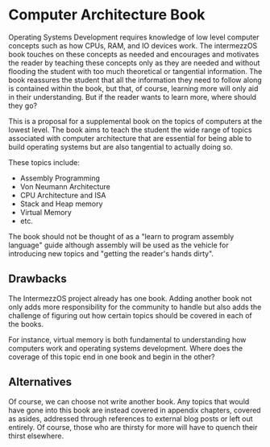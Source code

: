 # Computer Architecture Book

Operating Systems Development requires knowledge of low level computer concepts
such as how CPUs, RAM, and IO devices work. The intermezzOS book touches on
these concepts as needed and encourages and motivates the reader by teaching
these concepts only as they are needed and without flooding the student with
too much theoretical or tangential information. The book reassures the student
that all the information they need to follow along is contained within the book,
but that, of course, learning more will only aid in their understanding. But if
the reader wants to learn more, where should they go?

This is a proposal for a supplemental book on the topics of computers at the
lowest level. The book aims to teach the student the wide range of topics
associated with computer architecture that are essential for being able to
build operating systems but are also tangential to actually doing so.

These topics include:
  * Assembly Programming
  * Von Neumann Architecture
  * CPU Architecture and ISA
  * Stack and Heap memory
  * Virtual Memory
  * etc.

The book should not be thought of as a "learn to program assembly language"
guide although assembly will be used as the vehicle for introducing new topics
and "getting the reader's hands dirty".

## Drawbacks

The IntermezzOS project already has one book. Adding another book not only adds
more responsibility for the community to handle but also adds the challenge of
figuring out how certain topics should be covered in each of the books.

For instance, virtual memory is both fundamental to understanding how computers
work and operating systems development. Where does the coverage of this topic end
in one book and begin in the other?

## Alternatives

Of course, we can choose not write another book. Any topics that would have gone
into this book are instead covered in appendix chapters, covered as asides, addressed
through references to external blog posts or left out entirely. Of course, those
who are thirsty for more will have to quench their thirst elsewhere.
